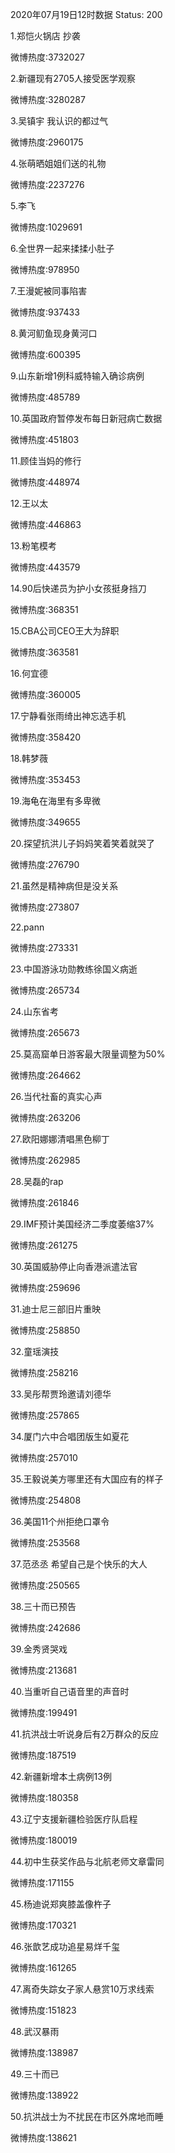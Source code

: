 2020年07月19日12时数据
Status: 200

1.郑恺火锅店 抄袭

微博热度:3732027

2.新疆现有2705人接受医学观察

微博热度:3280287

3.吴镇宇 我认识的都过气

微博热度:2960175

4.张萌晒姐姐们送的礼物

微博热度:2237276

5.李飞

微博热度:1029691

6.全世界一起来揉揉小肚子

微博热度:978950

7.王漫妮被同事陷害

微博热度:937433

8.黄河鱽鱼现身黄河口

微博热度:600395

9.山东新增1例科威特输入确诊病例

微博热度:485789

10.英国政府暂停发布每日新冠病亡数据

微博热度:451803

11.顾佳当妈的修行

微博热度:448974

12.王以太

微博热度:446863

13.粉笔模考

微博热度:443579

14.90后快递员为护小女孩挺身挡刀

微博热度:368351

15.CBA公司CEO王大为辞职

微博热度:363581

16.何宜德

微博热度:360005

17.宁静看张雨绮出神忘选手机

微博热度:358420

18.韩梦薇

微博热度:353453

19.海龟在海里有多卑微

微博热度:349655

20.探望抗洪儿子妈妈笑着笑着就哭了

微博热度:276790

21.虽然是精神病但是没关系

微博热度:273807

22.pann

微博热度:273331

23.中国游泳功勋教练徐国义病逝

微博热度:265734

24.山东省考

微博热度:265673

25.莫高窟单日游客最大限量调整为50%

微博热度:264662

26.当代社畜的真实心声

微博热度:263206

27.欧阳娜娜清唱黑色柳丁

微博热度:262985

28.吴磊的rap

微博热度:261846

29.IMF预计美国经济二季度萎缩37%

微博热度:261275

30.英国威胁停止向香港派遣法官

微博热度:259696

31.迪士尼三部旧片重映

微博热度:258850

32.童瑶演技

微博热度:258216

33.吴彤帮贾玲邀请刘德华

微博热度:257865

34.厦门六中合唱团版生如夏花

微博热度:257010

35.王毅说美方哪里还有大国应有的样子

微博热度:254808

36.美国11个州拒绝口罩令

微博热度:253568

37.范丞丞 希望自己是个快乐的大人

微博热度:250565

38.三十而已预告

微博热度:242686

39.金秀贤哭戏

微博热度:213681

40.当重听自己语音里的声音时

微博热度:199491

41.抗洪战士听说身后有2万群众的反应

微博热度:187519

42.新疆新增本土病例13例

微博热度:180358

43.辽宁支援新疆检验医疗队启程

微博热度:180019

44.初中生获奖作品与北航老师文章雷同

微博热度:171155

45.杨迪说郑爽膝盖像杵子

微博热度:170321

46.张歆艺成功追星易烊千玺

微博热度:161265

47.离奇失踪女子家人悬赏10万求线索

微博热度:151823

48.武汉暴雨

微博热度:138987

49.三十而已

微博热度:138922

50.抗洪战士为不扰民在市区外席地而睡

微博热度:138621

